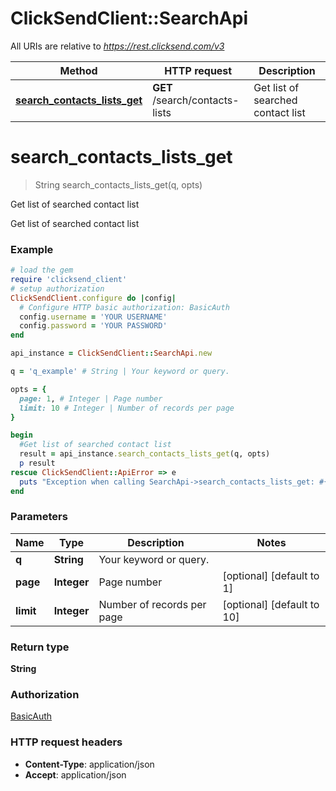 # ClickSendClient::SearchApi

All URIs are relative to *https://rest.clicksend.com/v3*

Method | HTTP request | Description
------------- | ------------- | -------------
[**search_contacts_lists_get**](SearchApi.md#search_contacts_lists_get) | **GET** /search/contacts-lists | Get list of searched contact list


# **search_contacts_lists_get**
> String search_contacts_lists_get(q, opts)

Get list of searched contact list

Get list of searched contact list

### Example
```ruby
# load the gem
require 'clicksend_client'
# setup authorization
ClickSendClient.configure do |config|
  # Configure HTTP basic authorization: BasicAuth
  config.username = 'YOUR USERNAME'
  config.password = 'YOUR PASSWORD'
end

api_instance = ClickSendClient::SearchApi.new

q = 'q_example' # String | Your keyword or query.

opts = { 
  page: 1, # Integer | Page number
  limit: 10 # Integer | Number of records per page
}

begin
  #Get list of searched contact list
  result = api_instance.search_contacts_lists_get(q, opts)
  p result
rescue ClickSendClient::ApiError => e
  puts "Exception when calling SearchApi->search_contacts_lists_get: #{e}"
end
```

### Parameters

Name | Type | Description  | Notes
------------- | ------------- | ------------- | -------------
 **q** | **String**| Your keyword or query. | 
 **page** | **Integer**| Page number | [optional] [default to 1]
 **limit** | **Integer**| Number of records per page | [optional] [default to 10]

### Return type

**String**

### Authorization

[BasicAuth](../README.md#BasicAuth)

### HTTP request headers

 - **Content-Type**: application/json
 - **Accept**: application/json



